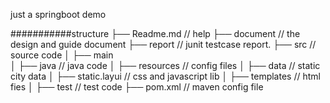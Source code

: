 just a springboot demo

###########structure
├── Readme.md                   // help
├── document                    // the design and guide document
├── report                      // junit testcase report.
├── src                         // source code
│   ├── main                    
│       ├── java                // java code
│       ├── resources           // config files
│           ├── data            // static city data
│           ├── static.layui    // css and javascript lib
│           ├── templates       // html fies 
│   ├── test                    // test code
├── pom.xml                     // maven config file
